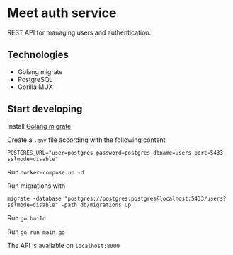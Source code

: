 # Meet auth service

REST API for managing users and authentication.

## Technologies

- Golang migrate
- PostgreSQL
- Gorilla MUX

## Start developing

Install [Golang migrate](https://github.com/golang-migrate/migrate/blob/master/database/postgres/TUTORIAL.md) 

Create a `.env` file according with the following content

```
POSTGRES_URL="user=postgres password=postgres dbname=users port=5433 sslmode=disable"
```

Run `docker-compose up -d`

Run migrations with 

```
migrate -database "postgres://postgres:postgres@localhost:5433/users?sslmode=disable" -path db/migrations up
```

Run `go build`

Run `go run main.go`

The API is available on `localhost:8000`

